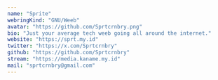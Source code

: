 ```yaml
---
name: "Sprite"
webringKind: "GNU/Weeb"
avatar: "https://github.com/Sprtcrnbry.png"
bio: "Just your average tech weeb going all around the internet."
website: "https://sprt.my.id"
twitter: "https://x.com/Sprtcrnbry"
github: "https://github.com/Sprtcrnbry"
stream: "https://media.kaname.my.id"
mail: "sprtcrnbry@gmail.com"
---
```

